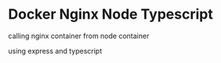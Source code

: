 # Docker Nginx Node Typescript

calling nginx container from node container

using express and typescript